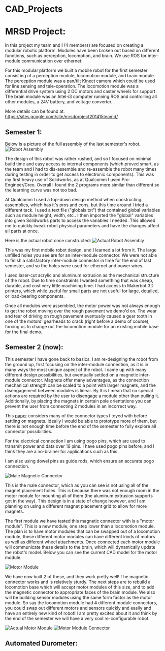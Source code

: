 # CAD_Projects


MRSD Project:
=============

In this project my team and I (4 members) are focused on creating a modular robotic platform. Modules have been broken out based on different functions, such as perception, locomotion, and brain. We use ROS for inter-module communication over ethernet.

For this modular platform we built a mobile robot for the first semester consisting of a perception module, locomotion module, and brain module. The perception module was a pan/tilt Kinect camera which could be used for line sensing and tele-operation. The locomotion module was a differential drive system using 2 DC motors and caster wheels for support. The brain module was an Intel-i3 computer running ROS and controlling all other modules, a 24V battery, and voltage converter.

More details can be found at:
https://sites.google.com/site/mrsdproject201415teamd/

Semester 1:
-----------

Below is a picture of the full assembly of the last semester's robot.
![Robot Assembly](/Images/MRSD_Semester_1_Full_Assembly.PNG "Robot Assembly")

The design of this robot was rather rushed, and so I focused on minimal build time and easy access to internal components (which proved smart, as the team and I had to dis-assemble and re-assemble the robot many times during testing in order to get access to electronic components). This was my first heavy use of Solidworks, as at Qualcomm I used Pro-Engineer/Creo. Overall I found the 2 programs more similar than different so the learning curve was not too bad.

At Qualcomm I used a top-down design method when constructing assemblies, which has it's pros and cons, but this time around I tried a different tack. I used a text file ("globals.txt") that contained global variables such as module height, width, etc.. I then imported the "global" variables into given Solidworks parts to access the variables I needed. This allowed me to quickly tweak robot physical parameters and have the changes affect all parts at once.

Here is the actual robot once constructed:
![Actual Robot Assembly](/Images/MRSD_Semester_1_Actual_Assembly.JPG "Actual Robot Assembly")

This was my first mobile robot design, and I learned a lot from it. The large unfilled holes you see are for an inter-module connector. We were not able to finish a satisfactory inter-module connector in time for the end of last semester, and so the holes were used for ethernet and power wires.

I used laser-cut acrylic and aluminum extrusion as the mechanical structure of the robot. Due to time constraints I wanted something that was cheap, durable, and cost very little machining time. I had access to Makerbot 3D printers, which while useful for small parts are not useful for large, detailed, or load-bearing components.

Once all modules were assembled, the motor power was not always enough to get the robot moving over the rough pavement we demo'd on. The wear and tear of driving on rough pavement eventually caused a gear tooth in one of the motors' gearheads to crack (right before a demo of course), forcing us to change out the locomotion module for an existing mobile base for the final demo.


Semester 2 (now):
-----------------

This semester I have gone back to basics. I am re-designing the robot from the ground up, first focusing on the inter-module connection, as it is in many ways the most unique aspect of the robot. I came up with many different design possibilities, but eventually settled on a magnetic inter-module connector. Magnets offer many advantages, as the connection mechanical strength can be scaled to a point with larger magnets, and the disengagement between modules is linear. By this I mean that no special actions are required by the user to disengage a module other than pulling it. Additionally, by placing the magnets in certain pole orientations you can prevent the user from connecting 2 modules in an incorrect way.

This [paper](http://cba.mit.edu/docs/theses/10.06.knaian.pdf) considers many of the connector types I toyed with before settling on magnets. Ideally I would be able to prototype more of them, but there is not enough time before the end of the semester to fully explore all connector possibilities.

For the electrical connection I am using pogo pins, which are used to transmit power and data over 16 pins. I have used pogo pins before, and I think they are a no-brainer for applications such as this.

I am also using dowel pins as guide rods, which ensure an accurate pogo connection.

![Male Magnetic Connector](/Images/MRSD_Semester_2_Male_Magnetic_Connector.PNG "Male Magnetic Connector")

This is the male connector, which as you can see is not using all of the magnet placement holes. This is because there was not enough room in the motor module for mounting all of them (the aluminum extrusion supports got in the way). This design is in a state of change however, and I am planning on using a different magnet placement grid to allow for more magnets.

The first module we have tested this magnetic connector with is a "motor module". This is a new module, one step lower than a locomotion module. The plan is to have motor modules that can be swapped out of a locomotion module, these different motor modules can have different kinds of motors as well as different wheel attachments. Once connected each motor module will communicate these details to the brain, which will dynamically update the robot's model. Below you can see the current CAD model for the motor module.

![Motor Module](/Images/MRSD_Semester_2_Motor_Module.PNG "Motor Module")

We have now built 2 of these, and they work pretty well! The magnetic connector works and is relatively sturdy. The next steps are to rebuild a locomotion base which will accept motor modules of this size, and to add the magnetic connector to appropriate faces of the brain module. We also will be building sensor modules using the same form factor as the motor module. So say the locomotion module had 4 different module connectors, you could swap out different motors and sensors quickly and easily and have an entirely new kind of robot! I am pretty excited about it and think by the end of the semester we will have a very cool re-configurable robot.

![Actual Motor Module](/Images/MRSD_Semester_2_Actual_Motor_Module.JPG "Actual Motor Module")
![Motor Module Connector](/Images/MRSD_Semester_2_Actual_Magnetic_Connector.JPG "Motor Module Connector")



Automated Durometer:
--------------------


